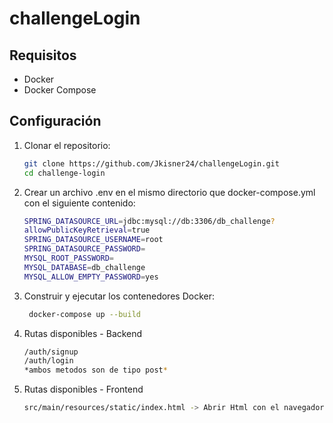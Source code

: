 # challengeLogin

## Requisitos

- Docker
- Docker Compose

## Configuración

1. Clonar el repositorio:

   ```sh
   git clone https://github.com/Jkisner24/challengeLogin.git
   cd challenge-login


2. Crear un archivo .env en el mismo directorio que docker-compose.yml con el siguiente contenido:
   ```sh
   SPRING_DATASOURCE_URL=jdbc:mysql://db:3306/db_challenge? 
   allowPublicKeyRetrieval=true
   SPRING_DATASOURCE_USERNAME=root
   SPRING_DATASOURCE_PASSWORD=
   MYSQL_ROOT_PASSWORD=
   MYSQL_DATABASE=db_challenge
   MYSQL_ALLOW_EMPTY_PASSWORD=yes

3. Construir y ejecutar los contenedores Docker:
   ```sh
    docker-compose up --build

4. Rutas disponibles - Backend
   ```sh
   /auth/signup 
   /auth/login
   *ambos metodos son de tipo post*

5. Rutas disponibles - Frontend 
   ```sh
   src/main/resources/static/index.html -> Abrir Html con el navegador y se despliega el html.




